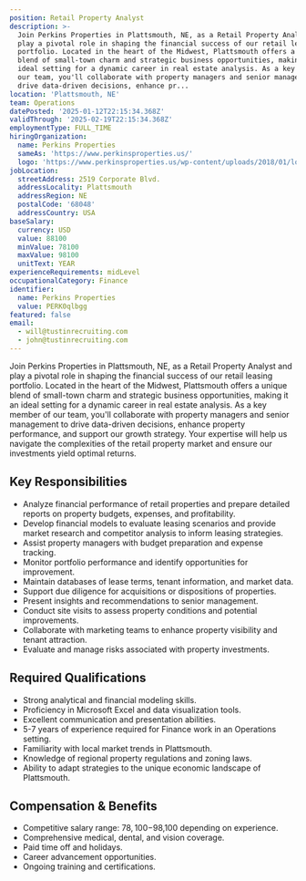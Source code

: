 ```yaml
---
position: Retail Property Analyst
description: >-
  Join Perkins Properties in Plattsmouth, NE, as a Retail Property Analyst and
  play a pivotal role in shaping the financial success of our retail leasing
  portfolio. Located in the heart of the Midwest, Plattsmouth offers a unique
  blend of small-town charm and strategic business opportunities, making it an
  ideal setting for a dynamic career in real estate analysis. As a key member of
  our team, you'll collaborate with property managers and senior management to
  drive data-driven decisions, enhance pr...
location: 'Plattsmouth, NE'
team: Operations
datePosted: '2025-01-12T22:15:34.368Z'
validThrough: '2025-02-19T22:15:34.368Z'
employmentType: FULL_TIME
hiringOrganization:
  name: Perkins Properties
  sameAs: 'https://www.perkinsproperties.us/'
  logo: 'https://www.perkinsproperties.us/wp-content/uploads/2018/01/logo-1.jpg'
jobLocation:
  streetAddress: 2519 Corporate Blvd.
  addressLocality: Plattsmouth
  addressRegion: NE
  postalCode: '68048'
  addressCountry: USA
baseSalary:
  currency: USD
  value: 88100
  minValue: 78100
  maxValue: 98100
  unitText: YEAR
experienceRequirements: midLevel
occupationalCategory: Finance
identifier:
  name: Perkins Properties
  value: PERK0qlbgg
featured: false
email:
  - will@tustinrecruiting.com
  - john@tustinrecruiting.com
---
```




Join Perkins Properties in Plattsmouth, NE, as a Retail Property Analyst and play a pivotal role in shaping the financial success of our retail leasing portfolio. Located in the heart of the Midwest, Plattsmouth offers a unique blend of small-town charm and strategic business opportunities, making it an ideal setting for a dynamic career in real estate analysis. As a key member of our team, you'll collaborate with property managers and senior management to drive data-driven decisions, enhance property performance, and support our growth strategy. Your expertise will help us navigate the complexities of the retail property market and ensure our investments yield optimal returns.

## Key Responsibilities

- Analyze financial performance of retail properties and prepare detailed reports on property budgets, expenses, and profitability.
- Develop financial models to evaluate leasing scenarios and provide market research and competitor analysis to inform leasing strategies.
- Assist property managers with budget preparation and expense tracking.
- Monitor portfolio performance and identify opportunities for improvement.
- Maintain databases of lease terms, tenant information, and market data.
- Support due diligence for acquisitions or dispositions of properties.
- Present insights and recommendations to senior management.
- Conduct site visits to assess property conditions and potential improvements.
- Collaborate with marketing teams to enhance property visibility and tenant attraction.
- Evaluate and manage risks associated with property investments.

## Required Qualifications

- Strong analytical and financial modeling skills.
- Proficiency in Microsoft Excel and data visualization tools.
- Excellent communication and presentation abilities.
- 5-7 years of experience required for Finance work in an Operations setting.
- Familiarity with local market trends in Plattsmouth.
- Knowledge of regional property regulations and zoning laws.
- Ability to adapt strategies to the unique economic landscape of Plattsmouth.

## Compensation & Benefits

- Competitive salary range: $78,100-$98,100 depending on experience.
- Comprehensive medical, dental, and vision coverage.
- Paid time off and holidays.
- Career advancement opportunities.
- Ongoing training and certifications.